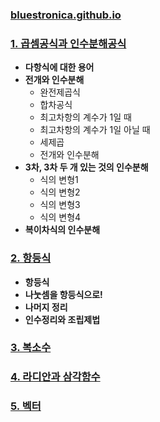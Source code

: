 ### [bluestronica.github.io](https://bluestronica.github.io/)

### [1. 곱셈공식과 인수분해공식](https://github.com/bluestronica/bluestronica.github.io/blob/main/Mathematics/multiplication_factorization.md)
- **다항식에 대한 용어**
- **전개와 인수분해**
  - 완전제곱식
  - 합차공식
  - 최고차항의 계수가 1일 때
  - 최고차항의 계수가 1일 아닐 때
  - 세제곱
  - 전개와 인수분해
- **3차, 3차 두 개 있는 것의 인수분해**
  - 식의 변형1
  - 식의 변형2
  - 식의 변형3
  - 식의 변형4
- **복이차식의 인수분해**

### [2. 항등식](https://github.com/bluestronica/bluestronica.github.io/blob/main/CPP/Discussion.md)
- **항등식**
- **나눗셈을 항등식으로!**
- **나머지 정리**
- **인수정리와 조립제법**

### [3. 복소수](https://github.com/bluestronica/bluestronica.github.io/blob/main/CPP/Discussion.md)



### [4. 라디안과 삼각함수](https://github.com/bluestronica/bluestronica.github.io/blob/main/Mathematics/goniometric_functions.md)



### [5. 벡터](https://github.com/bluestronica/bluestronica.github.io/blob/main/Mathematics/Vector.md)
